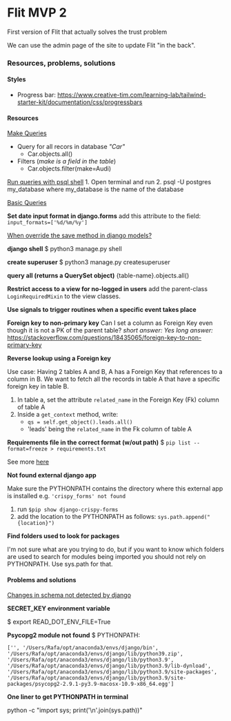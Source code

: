 # Flit MVP 2

First version of Flit that actually solves the trust problem 

We can use the admin page of the site to update Flit "in the back". 



### Resources, problems, solutions

#### Styles

- Progress bar: https://www.creative-tim.com/learning-lab/tailwind-starter-kit/documentation/css/progressbars

#### Resources

[Make Queries](https://docs.djangoproject.com/en/3.2/topics/db/queries/)

- Query for all recors in database *"Car"*
    - Car.objects.all()
- Filters (*make is a field in the table*)
    - Car.objects.filter(make=Audi)

[Run queries with psql shell](https://courses.cs.washington.edu/courses/csep544/11au/resources/postgresql-instructions.html#psql)
    1. Open terminal and run 
    2. psql -U postgres my_database
    where my_database is the name of the database

[Basic Queries](https://www.postgresqltutorial.com/postgresql-update/)

**Set date input format in django.forms**
    add this attribute to the field:
    `input_formats=['%d/%m/%y']`


[When override the save method in django models?](https://www.sankalpjonna.com/learn-django/how-to-override-the-save-method-in-your-django-models)



**django shell**
$ python3 manage.py shell

**create superuser**
$ python3 manage.py createsuperuser

**query all (returns a QuerySet object)**
{table-name}.objects.all()

**Restrict access to a view for no-logged in users**
add the parent-class `LoginRequiredMixin` to the view classes.

**Use signals to trigger routines when a specific event takes place**

**Foreign key to non-primary key**
Can I set a column as Foreign Key even though it is not a PK of the parent table?
*short answer: Yes*
*long answer:*
https://stackoverflow.com/questions/18435065/foreign-key-to-non-primary-key

**Reverse lookup using a Foreign key**

Use case: Having 2 tables A and B, A has a Foreign Key that references to a column in B. We want to fetch all the records in table A that have a specific foreign key in table B.

1. In table a, set the attribute `related_name` in the Foreign Key (Fk) column of table A
2. Inside a `get_context` method, write:
    - `qs = self.get_object().leads.all()`
    - 'leads' being the `related_name` in the Fk column of table A
    
**Requirements file in the correct format (w/out path)**
$ `pip list --format=freeze > requirements.txt`

See more [here](https://stackoverflow.com/questions/62885911/pip-freeze-creates-some-weird-path-instead-of-the-package-version)

**Not found external django app**

Make sure the PYTHONPATH contains the directory where this external app is installed
e.g. `'crispy_forms' not found`
1. run `$pip show django-crispy-forms`
2. add the location to the PYTHONPATH as follows:
    `sys.path.append("{location}")`

**Find folders used to look for packages**

I'm not sure what are you trying to do, but if you want to know which folders are used to search for modules being imported you should not rely on PYTHONPATH. Use sys.path for that.

#### Problems and solutions

[Changes in schema not detected by django](https://stackoverflow.com/questions/25958708/django-1-7-no-migrations-to-apply-when-run-migrate-after-makemigrations)



**SECRET_KEY environment variable**

$ export READ_DOT_ENV_FILE=True

**Psycopg2 module not found**
$ PYTHONPATH:

`['', '/Users/Rafa/opt/anaconda3/envs/django/bin', '/Users/Rafa/opt/anaconda3/envs/django/lib/python39.zip', '/Users/Rafa/opt/anaconda3/envs/django/lib/python3.9', '/Users/Rafa/opt/anaconda3/envs/django/lib/python3.9/lib-dynload', '/Users/Rafa/opt/anaconda3/envs/django/lib/python3.9/site-packages', '/Users/Rafa/opt/anaconda3/envs/django/lib/python3.9/site-packages/psycopg2-2.9.1-py3.9-macosx-10.9-x86_64.egg']`

**One liner to get PYTHONPATH in terminal**

python -c "import sys; print('\n'.join(sys.path))"


